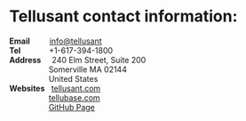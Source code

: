 # Tellusant contact information:  

**Email**&nbsp;&nbsp;&nbsp;&nbsp;&nbsp;&nbsp;&nbsp;&nbsp; [info@tellusant](mailto:info@tellusant)  
**Tel**&nbsp;&nbsp;&nbsp;&nbsp;&nbsp;&nbsp;&nbsp;&nbsp;&nbsp;&nbsp;&nbsp;&nbsp;  +1-617-394-1800  
**Address**&nbsp;&nbsp;&nbsp;&nbsp;  240 Elm Street, Suite 200  
&nbsp;&nbsp;&nbsp;&nbsp;&nbsp;&nbsp;&nbsp;&nbsp;&nbsp;&nbsp;&nbsp;&nbsp;&nbsp;&nbsp;&nbsp;&nbsp;&nbsp;  Somerville MA 02144  
&nbsp;&nbsp;&nbsp;&nbsp;&nbsp;&nbsp;&nbsp;&nbsp;&nbsp;&nbsp;&nbsp;&nbsp;&nbsp;&nbsp;&nbsp;&nbsp;&nbsp;  United States  
**Websites**&nbsp;&nbsp; [tellusant.com](https://tellusant.com)  
&nbsp;&nbsp;&nbsp;&nbsp;&nbsp;&nbsp;&nbsp;&nbsp;&nbsp;&nbsp;&nbsp;&nbsp;&nbsp;&nbsp;&nbsp;&nbsp;&nbsp;  [tellubase.com](https://tellubase.com)  
&nbsp;&nbsp;&nbsp;&nbsp;&nbsp;&nbsp;&nbsp;&nbsp;&nbsp;&nbsp;&nbsp;&nbsp;&nbsp;&nbsp;&nbsp;&nbsp;&nbsp;  [GitHub Page](https://tellusant.github.io/publications/)  
